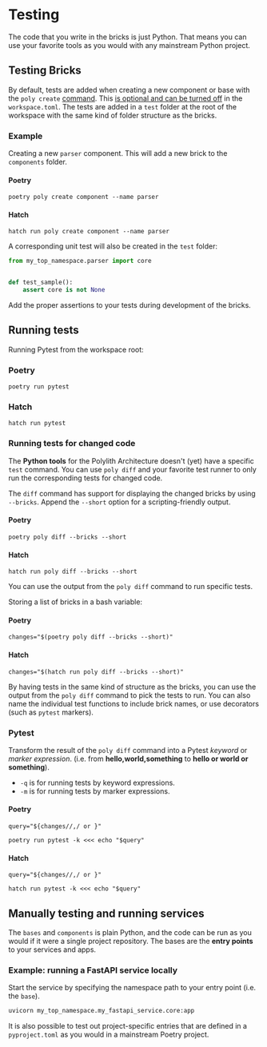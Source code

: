 # Testing
The code that you write in the bricks is just Python.
That means you can use your favorite tools as you would with any mainstream Python project.

## Testing Bricks
By default, tests are added when creating a new component or base with the `poly create` [command](commands.md).
This [is optional and can be turned off](configuration.md) in the `workspace.toml`.
The tests are added in a `test` folder at the root of the workspace with the same kind of folder structure as the bricks.

### Example
Creating a new `parser` component. This will add a new brick to the `components` folder.

#### Poetry
``` shell
poetry poly create component --name parser
```

#### Hatch
``` shell
hatch run poly create component --name parser
```

A corresponding unit test will also be created in the `test` folder:
``` python
from my_top_namespace.parser import core


def test_sample():
    assert core is not None
```

Add the proper assertions to your tests during development of the bricks.

## Running tests
Running Pytest from the workspace root:

### Poetry
``` shell
poetry run pytest
```

### Hatch
``` shell
hatch run pytest
```

### Running tests for changed code
The __Python tools__ for the Polylith Architecture doesn't (yet) have a specific `test` command.
You can use `poly diff` and your favorite test runner to only run the corresponding tests for changed code.

The `diff` command has support for displaying the changed bricks by using `--bricks`.
Append the `--short` option for a scripting-friendly output.

#### Poetry
``` shell
poetry poly diff --bricks --short
```

#### Hatch
``` shell
hatch run poly diff --bricks --short
```

You can use the output from the `poly diff` command to run specific tests.

Storing a list of bricks in a bash variable:

#### Poetry
``` shell
changes="$(poetry poly diff --bricks --short)"
```

#### Hatch
``` shell
changes="$(hatch run poly diff --bricks --short)"
```

By having tests in the same kind of structure as the bricks,
you can use the output from the `poly diff` command to pick the tests to run.
You can also name the individual test functions to include brick names, or use decorators (such as `pytest` markers).

### Pytest
Transform the result of the `poly diff` command into a Pytest _keyword_ or _marker expression_.
(i.e. from __hello,world,something__ to __hello or world or something__).

- `-q` is for running tests by keyword expressions.
- `-m` is for running tests by marker expressions.

#### Poetry
``` shell
query="${changes//,/ or }"

poetry run pytest -k <<< echo "$query"
```

#### Hatch
``` shell
query="${changes//,/ or }"

hatch run pytest -k <<< echo "$query"
```

## Manually testing and running services
The `bases` and `components` is plain Python,
and the code can be run as you would if it were a single project repository.
The bases are the __entry points__ to your services and apps.

### Example: running a FastAPI service locally
Start the service by specifying the namespace path to your entry point (i.e. the `base`).
``` bash
uvicorn my_top_namespace.my_fastapi_service.core:app
```

It is also possible to test out project-specific
entries that are defined in a `pyproject.toml` as you would in a mainstream Poetry project.
